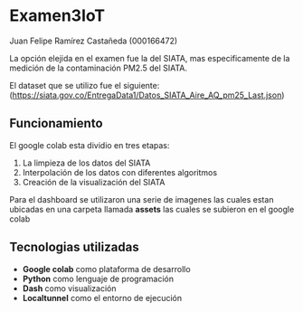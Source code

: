 # Examen3IoT
Juan Felipe Ramírez Castañeda (000166472)

La opción elejida en el examen fue la del SIATA, mas especificamente de la medición de la contaminación PM2.5 del SIATA.

El dataset que se utilizo fue el siguiente: (https://siata.gov.co/EntregaData1/Datos_SIATA_Aire_AQ_pm25_Last.json)

## **Funcionamiento**
El google colab esta dividio en tres etapas:

1. La limpieza de los datos del SIATA
2. Interpolación de los datos con diferentes algoritmos
3. Creación de la visualización del SIATA

Para el dashboard se utilizaron una serie de imagenes las cuales estan ubicadas en una carpeta llamada **assets** las cuales se subieron en el google colab

## **Tecnologias utilizadas**

* **Google colab** como plataforma de desarrollo
* **Python** como lenguaje de programación
* **Dash** como visualización
* **Localtunnel** como el entorno de ejecución
